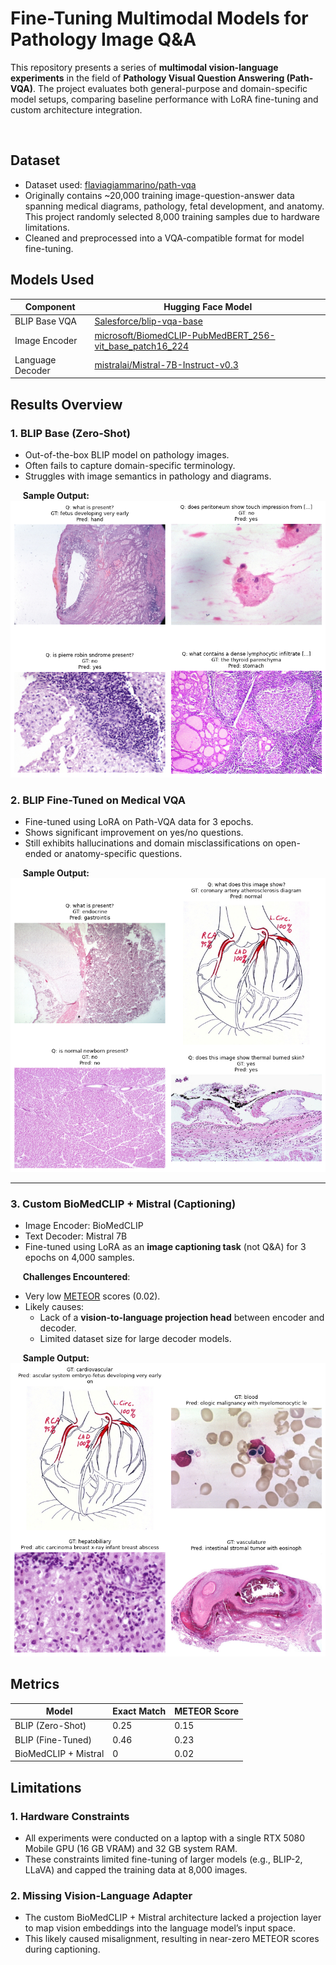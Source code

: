# Fine-Tuning Multimodal Models for Pathology Image Q&A

This repository presents a series of **multimodal vision-language experiments** in the field of **Pathology Visual Question Answering (Path-VQA)**. The project evaluates both general-purpose and domain-specific model setups, comparing baseline performance with LoRA fine-tuning and custom architecture integration.

<br>



## Dataset

- Dataset used: [flaviagiammarino/path-vqa](https://huggingface.co/datasets/flaviagiammarino/path-vqa)
- Originally contains ~20,000 training image-question-answer data  spanning medical diagrams, pathology, fetal development, and anatomy. This project randomly selected 8,000 training samples due to hardware limitations.
- Cleaned and preprocessed into a VQA-compatible format for model fine-tuning.



## Models Used

| Component | Hugging Face Model |
|-|-|
| BLIP Base VQA | [Salesforce/blip-vqa-base](https://huggingface.co/Salesforce/blip-vqa-base) |
| Image Encoder | [microsoft/BiomedCLIP-PubMedBERT_256-vit_base_patch16_224](https://huggingface.co/microsoft/BiomedCLIP-PubMedBERT_256-vit_base_patch16_224) |
| Language Decoder | [mistralai/Mistral-7B-Instruct-v0.3](https://huggingface.co/mistralai/Mistral-7B-Instruct-v0.3) |



## Results Overview

### 1. **BLIP Base (Zero-Shot)**

- Out-of-the-box BLIP model on pathology images.
- Often fails to capture domain-specific terminology.
- Struggles with image semantics in pathology and diagrams.

&nbsp;&nbsp;&nbsp;&nbsp;&nbsp;**Sample Output:**  
<img src=".\misc\base_model_inference.png" alt="BLIP Zero-Shot" width="600"/>


### 2. **BLIP Fine-Tuned on Medical VQA**

- Fine-tuned using LoRA on Path-VQA data for 3 epochs.
- Shows significant improvement on yes/no questions.
- Still exhibits hallucinations and domain misclassifications on open-ended or anatomy-specific questions.

&nbsp;&nbsp;&nbsp;&nbsp;&nbsp;**Sample Output:**  
<img src=".\misc\fine_tune_inference_1.png" alt="BLIP Fine-Tuned" width="600"/>

---

### 3. **Custom BioMedCLIP + Mistral (Captioning)**

- Image Encoder: BioMedCLIP
- Text Decoder: Mistral 7B
- Fine-tuned using LoRA as an **image captioning task** (not Q&A) for 3 epochs on 4,000 samples.

&nbsp;&nbsp;&nbsp;&nbsp;&nbsp;**Challenges Encountered**:
- Very low [METEOR](https://medium.com/on-being-ai/what-is-meteor-metric-for-evaluation-of-translation-with-explicit-ordering-45b49ac5ec70) scores (0.02).
- Likely causes:
  - Lack of a **vision-to-language projection head** between encoder and decoder.
  - Limited dataset size for large decoder models.

&nbsp;&nbsp;&nbsp;&nbsp;&nbsp;**Sample Output:**  
<img src=".\misc\fine_tune_inference_2.png" alt="Custom Fine-Tuned" width="600"/>



## Metrics

| Model                | Exact Match | METEOR Score | 
|----------------------|-------------|-------|
| BLIP (Zero-Shot)     | 0.25 | 0.15 | 
| BLIP (Fine-Tuned)    | 0.46 | 0.23
| BioMedCLIP + Mistral | 0 | 0.02



## Limitations

### 1. Hardware Constraints
- All experiments were conducted on a laptop with a single RTX 5080 Mobile GPU (16 GB VRAM) and 32 GB system RAM.
- These constraints limited fine-tuning of larger models (e.g., BLIP-2, LLaVA) and capped the training data at 8,000 images.


### 2. Missing Vision-Language Adapter
- The custom BioMedCLIP + Mistral architecture lacked a projection layer to map vision embeddings into the language model’s input space.
- This likely caused misalignment, resulting in near-zero METEOR scores during captioning.



